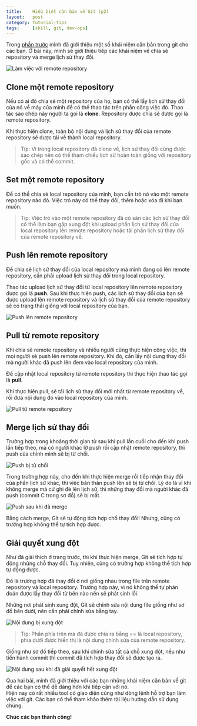 ```yaml
---
title:    Hiểu biết căn bản về Git (p2)
layout:   post
category: tutorial-tips
tags:     [skill, git, dev-ops]
---
```


Trong [phần trước][prev-post] mình đã giới thiệu một số khái niệm căn bản trong git cho các bạn.
Ở bài này, mình sẽ giới thiệu tiếp các khái niệm về chia sẻ repository và merge lịch sử thay đổi.

<!--more-->

![Làm việc với remote repository](http://backlogtool.com/git-guide/vn/img/post/intro/capture_intro1_2_2.png)

## Clone một remote repository

Nếu có ai đó chia sẻ một repository của họ, bạn có thể lấy lịch sử thay đổi của nó
về máy của mình để có thể thao tác trên phần công việc đó. Thao tác sao chép này
người ta gọi là **clone**. Repository được chia sẻ được gọi là remote repository.

Khi thực hiện clone, toàn bộ nội dung và lịch sử thay đổi của remote repository
sẽ được tải về thành local repository.

> Tip: Vì trong local repository đã clone về, lịch sử thay đổi cũng được sao chép
> nên có thể tham chiếu lịch sử hoàn toàn giống với repository gốc và có thể commit.

## Set một remote repository

Để có thể chia sẻ local repository của mình, bạn cần trỏ nó vào một remote repository nào đó.
Việc trỏ này có thể thay đổi, thêm hoặc xóa đi khi bạn muốn.

> Tip: Việc trỏ vào một remote repository đã có sãn các lịch sử thay đổi có thể làm bạn
> gặp xung đột khi upload phần lịch sử thay đổi của local repository lên remote repository
> hoặc tải phần lịch sử thay đổi của remote repository về.

## Push lên remote repository

Để chia sẻ lịch sử thay đổi của local repository mà mình đang có lên remote repository,
cần phải upload lịch sử thay đổi trong local repository.

Thao tác upload lịch sử thay đổi từ local repository lên remote repository được gọi là **push**.
Sau khi thực hiện push, các lịch sử thay đổi của bạn sẽ được upload lên remote repository và
lịch sử thay đổi của remote repository sẽ có trạng thái giống với local repository của bạn.

![Push lên remote repository](http://backlogtool.com/git-guide/vn/img/post/intro/capture_intro3_1_1.png)

## Pull từ remote repository

Khi chia sẻ remote repository và nhiều người cũng thực hiện công việc, thì mọi người
sẽ push lên remote repository. Khi đó, cần lấy nội dung thay đổi mà người khác đã push lên
đem vào local repository của mình.

Để cập nhật local repository từ remote repository thì thực hiện thao tác gọi là **pull**.

Khi thực hiện pull, sẽ tải lịch sử thay đổi mới nhất từ remote repository về,
rồi đưa nội dung đó vào local repository của mình.

![Pull từ remote repository](http://backlogtool.com/git-guide/vn/img/post/intro/capture_intro3_3_1.png)

## Merge lịch sử thay đổi

Trường hợp trong khoảng thời gian từ sau khi pull lần cuối cho đến khi push lần tiếp theo,
mà có người khác lỡ push rồi cập nhật remote repository, thì push của chính mình sẽ bị từ chối.

![Push bị từ chối](http://backlogtool.com/git-guide/vn/img/post/intro/capture_intro5_1_1.png)

Trong trường hợp này, cho đến khi thực hiện merge rồi tiếp nhận thay đổi của phần lịch sử khác,
thì việc bản thân push lên sẽ bị từ chối. Lý do là vì khi không merge mà cứ ghi đè lên lịch sử,
thì những thay đổi mà người khác đã push (commit C trong sơ đồ) sẽ bị mất.

![Push sau khi đã merge](http://backlogtool.com/git-guide/vn/img/post/intro/capture_intro5_1_2.png)

Bằng cách merge, Git sẽ tự động tích hợp chổ thay đổi! Nhưng, cũng có trường hợp không thể tự tích hợp được.

## Giải quyết xung đột

Như đã giải thích ở trang trước, thì khi thực hiện merge, Git sẽ tích hợp tự động
những chỗ thay đổi. Tuy nhiên, cũng có trường hợp không thể tích hợp tự động được.

Đó là trường hợp đã thay đổi ở nơi giống nhau trong file trên remote repository và local repository.
Trường hợp này, vì nó không thể tự phán đoán được lấy thay đổi từ bên nào nên sẽ phát sinh lỗi.

Những nơi phát sinh xung đột, Git sẽ chỉnh sửa nội dung file giống như sơ đồ bên dưới,
nên cần phải chỉnh sửa bằng tay.

![Nội dung bị xung đột](http://backlogtool.com/git-guide/vn/img/post/intro/capture_intro5_1_3.png)

> Tip: Phần phía trên mà đã được chia ra bằng == là local repository,
> phía dưới được hiển thị là nội dung chỉnh sửa của remote repository.

Giống như sơ đồ tiếp theo, sau khi chỉnh sửa tất cả chỗ xung đột, nếu như tiến hành commit
thì commit đã tích hợp thay đổi sẽ được tạo ra.

![Nội dung sau khi đã giải quyết hết xung đột](http://backlogtool.com/git-guide/vn/img/post/intro/capture_intro5_1_4.png)

Qua hai bài, mình đã giới thiệu với các bạn những khái niệm căn bản về git để các bạn
có thể dễ dàng hơn khi tiếp cận với nó.   
Hiện nay có rất nhiều tool có giao diện cũng như dòng lệnh hỗ trợ bạn làm việc với git.
Các bạn có thể tham khảo thêm tài liệu hướng dẫn sử dụng chúng.

**Chúc các bạn thành công!**

[prev-post]: /2016-05-11/basic-knowledge-about-git.html
